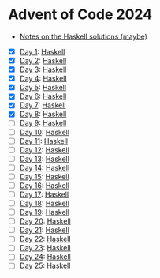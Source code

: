 # Advent of Code 2024

- [Notes on the Haskell solutions (maybe)](Haskell/README.md)

* [x] [Day 1](https://adventofcode.com/2024/day/1):  [Haskell](Haskell/src/Day01.hs)
* [x] [Day 2](https://adventofcode.com/2024/day/2):  [Haskell](Haskell/src/Day02.hs)
* [x] [Day 3](https://adventofcode.com/2024/day/3):  [Haskell](Haskell/src/Day03.hs)
* [x] [Day 4](https://adventofcode.com/2024/day/4):  [Haskell](Haskell/src/Day04.hs)
* [x] [Day 5](https://adventofcode.com/2024/day/5):  [Haskell](Haskell/src/Day05.hs)
* [x] [Day 6](https://adventofcode.com/2024/day/6):  [Haskell](Haskell/src/Day06.hs)
* [x] [Day 7](https://adventofcode.com/2024/day/7):  [Haskell](Haskell/src/Day07.hs)
* [x] [Day 8](https://adventofcode.com/2024/day/8):  [Haskell](Haskell/src/Day08.hs)
* [ ] [Day 9](https://adventofcode.com/2024/day/9):  [Haskell](Haskell/src/Day09.hs)
* [ ] [Day 10](https://adventofcode.com/2024/day/10): [Haskell](Haskell/src/Day10.hs)
* [ ] [Day 11](https://adventofcode.com/2024/day/11): [Haskell](Haskell/src/Day11.hs)
* [ ] [Day 12](https://adventofcode.com/2024/day/12): [Haskell](Haskell/src/Day12.hs)
* [ ] [Day 13](https://adventofcode.com/2024/day/13): [Haskell](Haskell/src/Day13.hs)
* [ ] [Day 14](https://adventofcode.com/2024/day/14): [Haskell](Haskell/src/Day14.hs)
* [ ] [Day 15](https://adventofcode.com/2024/day/15): [Haskell](Haskell/src/Day15.hs)
* [ ] [Day 16](https://adventofcode.com/2024/day/16): [Haskell](Haskell/src/Day16.hs)
* [ ] [Day 17](https://adventofcode.com/2024/day/17): [Haskell](Haskell/src/Day17.hs)
* [ ] [Day 18](https://adventofcode.com/2024/day/18): [Haskell](Haskell/src/Day18.hs)
* [ ] [Day 19](https://adventofcode.com/2024/day/19): [Haskell](Haskell/src/Day19.hs)
* [ ] [Day 20](https://adventofcode.com/2024/day/20): [Haskell](Haskell/src/Day20.hs)
* [ ] [Day 21](https://adventofcode.com/2024/day/21): [Haskell](Haskell/src/Day21.hs)
* [ ] [Day 22](https://adventofcode.com/2024/day/22): [Haskell](Haskell/src/Day22.hs)
* [ ] [Day 23](https://adventofcode.com/2024/day/23): [Haskell](Haskell/src/Day23.hs)
* [ ] [Day 24](https://adventofcode.com/2024/day/24): [Haskell](Haskell/src/Day24.hs)
* [ ] [Day 25](https://adventofcode.com/2024/day/25): [Haskell](Haskell/src/Day25.hs)
